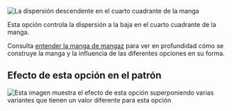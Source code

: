![La dispersión descendente en el cuarto cuadrante de la manga](./sleevecapq4spread2.svg)

Esta opción controla la dispersión a la baja en el cuarto cuadrante de la manga.

<Tip>

Consulta [entender la manga de mangaz](/docs/patterns/brian/options#understanding-the-sleevecap) para ver
en profundidad cómo se construye la manga y la influencia de las diferentes opciones en su forma.

</Tip>

## Efecto de esta opción en el patrón

![Esta imagen muestra el efecto de esta opción superponiendo varias variantes que tienen un valor diferente para esta opción](yuri_sleevecapq4spread2_sample.svg "Efecto de esta opción en el patrón")
